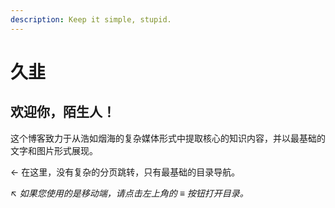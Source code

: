 ```yaml
---
description: Keep it simple, stupid.
---
```


# 久韭

## 欢迎你，陌生人！

这个博客致力于从浩如烟海的复杂媒体形式中提取核心的知识内容，并以最基础的文字和图片形式展现。

← 在这里，没有复杂的分页跳转，只有最基础的目录导航。

_↖ 如果您使用的是移动端，请点击左上角的 ≡ 按钮打开目录。_
